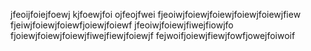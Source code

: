 jfeoijfoiejfoewj
kjfoewjfoi
ojfeojfwei
fjeoiwjfoiewjfoiewjfoiewjfoiewjfiew
fjeiwjfoiewjfoiewfjoiewjfoiewf
jfeoiwjfoiewjfiwejfiowjfo
fjoiewjfoiewjfoiewjfiwejfiewjfoiewjf
fejwoifjoiewjfiewjfowfjowejfoiwoif

